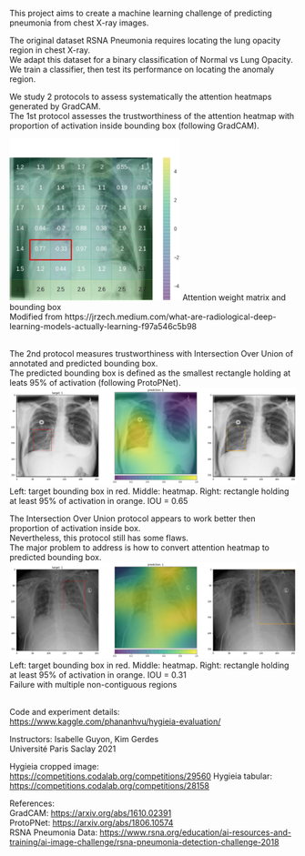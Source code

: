 This project aims to  create a machine learning challenge of predicting pneumonia from chest X-ray images.

The original dataset RSNA Pneumonia requires locating the lung opacity region in chest X-ray.\
We adapt this dataset for a binary classification of Normal vs Lung Opacity.\
We train a classifier, then test its performance on locating the anomaly region.

We study 2 protocols to assess systematically the attention heatmaps generated by GradCAM.\
The 1st protocol assesses the trustworthiness of the attention heatmap with proportion of activation inside bounding box (following GradCAM).

<img src="/img/heatmap-jzech-box.png" width="300">
Attention weight matrix and bounding box<br>
Modified from https://jrzech.medium.com/what-are-radiological-deep-learning-models-actually-learning-f97a546c5b98
<br><br>

The 2nd protocol measures trustworthiness with Intersection Over Union of annotated and predicted bounding box.\
The predicted bounding box is defined as the smallest rectangle holding at leats 95% of activation (following ProtoPNet).\
![](/img/iou-best1-0652.png)
Left: target bounding box in red. Middle: heatmap. Right: rectangle holding at least 95% of activation in orange. IOU = 0.65

The Intersection Over Union protocol appears to work better then proportion of activation inside box.\
Nevertheless, this protocol still has some flaws. \
The major problem to address is how to convert attention heatmap to predicted bounding box.\
![](/img/iou-noncontiguous-0313.png)
Left: target bounding box in red. Middle: heatmap. Right: rectangle holding at least 95% of activation in orange. IOU = 0.31\
Failure with multiple non-contiguous regions
<br><br>

Code and experiment details:\
https://www.kaggle.com/phananhvu/hygieia-evaluation/
<br>

Instructors: Isabelle Guyon, Kim Gerdes\
Université Paris Saclay 2021

Hygieia cropped image: https://competitions.codalab.org/competitions/29560
Hygieia tabular: https://competitions.codalab.org/competitions/28158

References:\
GradCAM: https://arxiv.org/abs/1610.02391 \
ProtoPNet: https://arxiv.org/abs/1806.10574 \
RSNA Pneumonia Data: https://www.rsna.org/education/ai-resources-and-training/ai-image-challenge/rsna-pneumonia-detection-challenge-2018
